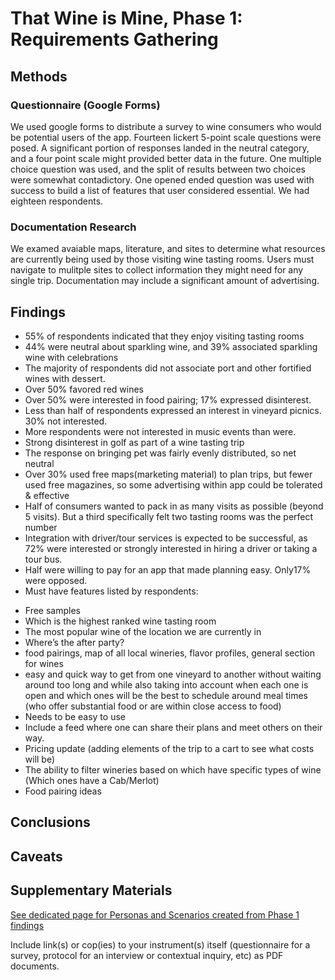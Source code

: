 # That Wine is Mine, Phase 1: Requirements Gathering

## Methods

### Questionnaire (Google Forms)

We used google forms to distribute a survey to wine consumers who would be potential users of the app.  Fourteen lickert 5-point scale questions were posed.  A significant portion of responses landed in the neutral category, and a four point scale might provided better data in the future.   One multiple choice question was used, and the split of results between two choices were somewhat contadictory.  One opened ended question was used with success to build a list of features that user considered essential.  We had eighteen respondents.

### Documentation Research

We examed avaiable maps, literature, and sites to determine what resources are currently being used by those visiting wine tasting rooms.  Users must navigate to mulitple sites to collect information they might need for any single trip.  Documentation may include a significant amount of advertising.

## Findings

* 55% of respondents indicated that they enjoy visiting tasting rooms
* 44% were neutral about sparkling wine, and 39% associated sparkling wine with celebrations
* The majority of respondents did not associate port and other fortified wines with dessert.  
* Over 50% favored red wines
* Over 50% were interested in food pairing; 17% expressed disinterest.
* Less than half of respondents expressed an interest in vineyard picnics.  30% not interested.
* More respondents were not interested in music events than were.
* Strong disinterest in golf as part of a wine tasting trip
* The response on bringing pet was fairly evenly distributed, so net neutral
* Over 30% used free maps(marketing material) to plan trips, but fewer used free magazines, so some advertising within app could be tolerated & effective
* Half of consumers wanted to pack in as many visits as possible (beyond 5 visits). But a third specifically felt two tasting rooms was the perfect number
* Integration with driver/tour services is expected to be successful, as 72% were interested or strongly interested in hiring a driver or taking a tour bus.
* Half were willing to pay for an app that made planning easy.  Only17% were opposed.
* Must have features listed by respondents:
- Free samples
- Which is the highest ranked wine tasting room
- The most popular wine of the location we are currently in
- Where’s the after party?
- food pairings, map of all local wineries, flavor profiles, general section for wines
- easy and quick way to get from one vineyard to another without waiting around too long and while also taking into account when each one is open and which ones will be the best to schedule around meal times (who offer substantial food or are within close access to food)
- Needs to be easy to use
- Include a feed where one can share their plans and meet others on their way.
- Pricing update (adding elements of the trip to a cart to see what costs will be)
- The ability to filter wineries based on which have specific types of wine (Which ones have a Cab/Merlot)
- Food pairing ideas


## Conclusions



## Caveats



## Supplementary Materials

[See dedicated page for Personas and Scenarios created from Phase 1 findings](../personas-scenarios.md)


Include link(s) or cop(ies) to your instrument(s) itself (questionnaire for a survey, protocol for an interview or contextual inquiry, etc) as PDF documents.
